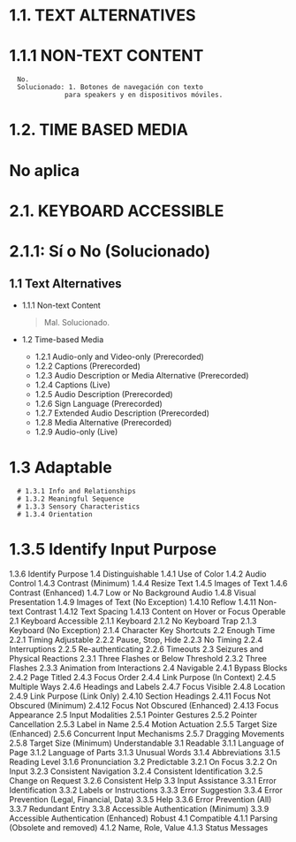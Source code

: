 # 1.1. TEXT ALTERNATIVES
   # 1.1.1 NON-TEXT CONTENT
      No.
      Solucionado: 1. Botones de navegación con texto 
                  para speakers y en dispositivos móviles.

# 1.2. TIME BASED MEDIA
   # No aplica
# 2.1. KEYBOARD ACCESSIBLE
   # 2.1.1: Sí o No (Solucionado)



## 1.1 Text Alternatives
   * 1.1.1 Non-text Content
      > Mal. Solucionado.

   * 1.2 Time-based Media
      - 1.2.1 Audio-only and Video-only (Prerecorded)
      - 1.2.2 Captions (Prerecorded)
      - 1.2.3 Audio Description or Media Alternative (Prerecorded)
      - 1.2.4 Captions (Live)
      - 1.2.5 Audio Description (Prerecorded)
      - 1.2.6 Sign Language (Prerecorded)
      - 1.2.7 Extended Audio Description (Prerecorded)
      - 1.2.8 Media Alternative (Prerecorded)
      - 1.2.9 Audio-only (Live)
   # 1.3 Adaptable
      # 1.3.1 Info and Relationships
      # 1.3.2 Meaningful Sequence
      # 1.3.3 Sensory Characteristics
      # 1.3.4 Orientation
   # 1.3.5 Identify Input Purpose
1.3.6 Identify Purpose
1.4 Distinguishable
1.4.1 Use of Color
1.4.2 Audio Control
1.4.3 Contrast (Minimum)
1.4.4 Resize Text
1.4.5 Images of Text
1.4.6 Contrast (Enhanced)
1.4.7 Low or No Background Audio
1.4.8 Visual Presentation
1.4.9 Images of Text (No Exception)
1.4.10 Reflow
1.4.11 Non-text Contrast
1.4.12 Text Spacing
1.4.13 Content on Hover or Focus
Operable
2.1 Keyboard Accessible
2.1.1 Keyboard
2.1.2 No Keyboard Trap
2.1.3 Keyboard (No Exception)
2.1.4 Character Key Shortcuts
2.2 Enough Time
2.2.1 Timing Adjustable
2.2.2 Pause, Stop, Hide
2.2.3 No Timing
2.2.4 Interruptions
2.2.5 Re-authenticating
2.2.6 Timeouts
2.3 Seizures and Physical Reactions
2.3.1 Three Flashes or Below Threshold
2.3.2 Three Flashes
2.3.3 Animation from Interactions
2.4 Navigable
2.4.1 Bypass Blocks
2.4.2 Page Titled
2.4.3 Focus Order
2.4.4 Link Purpose (In Context)
2.4.5 Multiple Ways
2.4.6 Headings and Labels
2.4.7 Focus Visible
2.4.8 Location
2.4.9 Link Purpose (Link Only)
2.4.10 Section Headings
2.4.11 Focus Not Obscured (Minimum)
2.4.12 Focus Not Obscured (Enhanced)
2.4.13 Focus Appearance
2.5 Input Modalities
2.5.1 Pointer Gestures
2.5.2 Pointer Cancellation
2.5.3 Label in Name
2.5.4 Motion Actuation
2.5.5 Target Size (Enhanced)
2.5.6 Concurrent Input Mechanisms
2.5.7 Dragging Movements
2.5.8 Target Size (Minimum)
Understandable
3.1 Readable
3.1.1 Language of Page
3.1.2 Language of Parts
3.1.3 Unusual Words
3.1.4 Abbreviations
3.1.5 Reading Level
3.1.6 Pronunciation
3.2 Predictable
3.2.1 On Focus
3.2.2 On Input
3.2.3 Consistent Navigation
3.2.4 Consistent Identification
3.2.5 Change on Request
3.2.6 Consistent Help
3.3 Input Assistance
3.3.1 Error Identification
3.3.2 Labels or Instructions
3.3.3 Error Suggestion
3.3.4 Error Prevention (Legal, Financial, Data)
3.3.5 Help
3.3.6 Error Prevention (All)
3.3.7 Redundant Entry
3.3.8 Accessible Authentication (Minimum)
3.3.9 Accessible Authentication (Enhanced)
Robust
4.1 Compatible
4.1.1 Parsing (Obsolete and removed)
4.1.2 Name, Role, Value
4.1.3 Status Messages